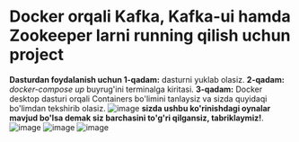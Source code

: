 # Docker orqali Kafka, Kafka-ui hamda Zookeeper larni running qilish uchun project
**Dasturdan foydalanish uchun 1-qadam:** dasturni yuklab olasiz.
**2-qadam:** _docker-compose up_  buyrug'ini terminalga kiritasi.
**3-qadam:** Docker desktop dasturi orqali Containers bo'limini tanlaysiz va sizda quyidaqi bo'limdan tekshirib olasiz.
![image](https://github.com/sardoruktamov/Kafka-Dashboard/assets/73293096/12ca80b2-f379-4413-a1db-7917fa483293)
**sizda ushbu ko'rinishdagi oynalar mavjud bo'lsa demak siz barchasini to'g'ri qilgansiz, tabriklaymiz!**.
![image](https://github.com/sardoruktamov/Kafka-Dashboard/assets/73293096/9450c2b1-def0-41cf-baac-21d3a97b76a3)
![image](https://github.com/sardoruktamov/Kafka-Dashboard/assets/73293096/49084630-f18b-4a62-bb5e-efda0a3bdd95)
![image](https://github.com/sardoruktamov/Kafka-Dashboard/assets/73293096/0d1f3b96-7989-4a7d-a2ca-eb3265ee9cb4)
